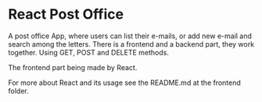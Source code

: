 # React Post Office

A post office App, where users can list their e-mails, or add new e-mail and search among the letters.
There is a frontend and a backend part, they work together. Using GET, POST and DELETE methods.

The frontend part being made by React.

For more about React and its usage see the README.md at the frontend folder.
